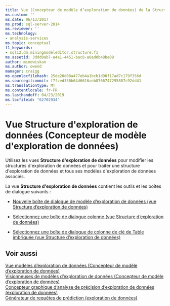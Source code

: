 ```yaml
---
title: Vue (Concepteur de modèle d’exploration de données) de la Structure d’exploration de données | Microsoft Docs
ms.custom: ''
ms.date: 06/13/2017
ms.prod: sql-server-2014
ms.reviewer: ''
ms.technology:
- analysis-services
ms.topic: conceptual
f1_keywords:
- sql12.dm.miningmodeleditor.structure.f1
ms.assetid: 3ddd0ab7-a4a1-4451-bac8-a0ad0b48be09
author: minewiskan
ms.author: owend
manager: craigg
ms.openlocfilehash: 25de20d08a477eb4a1bcb1d98f17ad7c179f356d
ms.sourcegitcommit: f7fced330b64d6616aeb8766747295807c92dd41
ms.translationtype: MT
ms.contentlocale: fr-FR
ms.lasthandoff: 04/23/2019
ms.locfileid: "62702934"
---
```

# <a name="mining-structure-view-data-mining-model-designer"></a>Vue Structure d'exploration de données (Concepteur de modèle d'exploration de données)
  Utilisez les vues **Structure d'exploration de données** pour modifier les structures d'exploration de données et pour traiter une structure d'exploration de données et tous ses modèles d'exploration de données associés.  
  
 La vue **Structure d'exploration de données** contient les outils et les boîtes de dialogue suivants :  
  
-   [Nouvelle boîte de dialogue de modèle d’exploration de données &#40;vue Structure d’exploration de données&#41;](new-mining-model-dialog-box-mining-structure-view.md)  
  
-   [Sélectionnez une boîte de dialogue colonne &#40;vue Structure d’exploration de données&#41;](select-a-column-dialog-box-mining-structure-view.md)  
  
-   [Sélectionnez une boîte de dialogue de colonne de clé de Table imbriquée &#40;vue Structure d’exploration de données&#41;](select-a-nested-table-key-column-dialog-box-mining-structure-view.md)  
  
## <a name="see-also"></a>Voir aussi  
 [Vue modèles d’exploration de données &#40;Concepteur de modèle d’exploration de données&#41;](mining-models-view-data-mining-model-designer.md)   
 [Visionneuses de modèles d’exploration de données &#40;Concepteur de modèle d’exploration de données&#41;](mining-model-viewers-data-mining-model-designer.md)   
 [Concepteur graphique d’analyse de précision d’exploration de données &#40;exploration de données&#41;](mining-accuracy-chart-designer-data-mining.md)   
 [Générateur de requêtes de prédiction &#40;exploration de données&#41;](prediction-query-builder-data-mining.md)  
  
  
